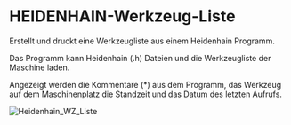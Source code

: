 # HEIDENHAIN-Werkzeug-Liste
Erstellt und druckt eine Werkzeugliste aus einem Heidenhain Programm.

Das Programm kann Heidenhain (.h) Dateien und die Werkzeugliste der Maschine laden.

Angezeigt werden die Kommentare (*) aus dem Programm, das Werkzeug auf dem Maschinenplatz die Standzeit und das Datum des letzten Aufrufs.

![Heidenhain_WZ_Liste](https://www.ruecksturz.de/Bilder/Wz_Liste.png)
